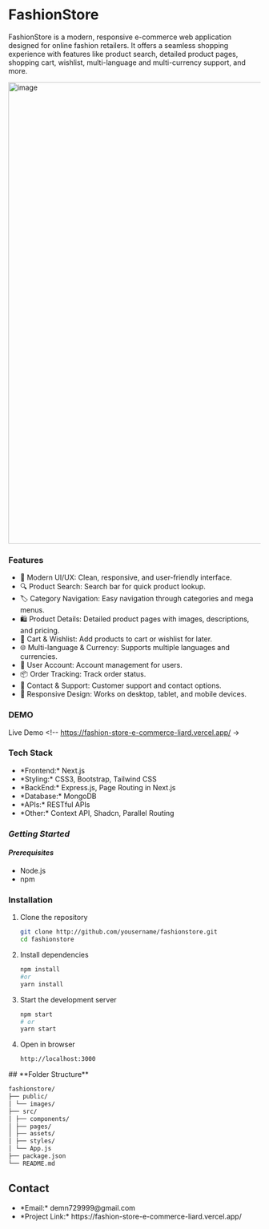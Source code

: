 # **FashionStore**

FashionStore is a modern, responsive e-commerce web application designed for online fashion retailers. It offers a seamless shopping experience with features like product search, detailed product pages, shopping cart, wishlist, multi-language and multi-currency support, and more.


<a href="https://fashion-store-e-commerce-liard.vercel.app/" target="_blank">
<img width="1906" height="922" alt="image" src="https://github.com/user-attachments/assets/c485b613-fc6d-4705-bd05-7f213b40a743"  />
</a>

### **Features**

<ul>
<li>🛒 Modern UI/UX: Clean, responsive, and user-friendly interface.</li>
<li>🔍 Product Search: Search bar for quick product lookup.</li>
<li>🏷️ Category Navigation: Easy navigation through categories and mega menus.</li>
<li>🛍️ Product Details: Detailed product pages with images, descriptions, and pricing.</li>
<li>🛒 Cart & Wishlist: Add products to cart or wishlist for later.</li>
<li>🌐 Multi-language & Currency: Supports multiple languages and currencies.</li>
<li>👤 User Account: Account management for users.</li>
<li>📦 Order Tracking: Track order status.</li>
<li>📧 Contact & Support: Customer support and contact options.</li>
<li>📱 Responsive Design: Works on desktop, tablet, and mobile devices.</li>
</ul>

### **DEMO**
Live Demo <!-- https://fashion-store-e-commerce-liard.vercel.app/ ->

### **Tech Stack**

<ul>
  <li>*Frontend:* Next.js</li>
  <li>*Styling:* CSS3, Bootstrap, Tailwind CSS</li>
  <li>*BackEnd:* Express.js, Page Routing in Next.js</li>
  <li>*Database:* MongoDB</li>
  <li>*APIs:* RESTful APIs</li>
  <li>*Other:* Context API, Shadcn, Parallel Routing</li>
</ul>

### *Getting Started*
#### *Prerequisites*
<ul>
  <li>Node.js</li>
  <li>npm</li>
</ul>

### Installation

<ol type="number">
  <li>Clone the repository </li>


```bash
git clone http://github.com/yousername/fashionstore.git
cd fashionstore
```
<li>Install dependencies</li>

```bash
npm install
#or
yarn install
```
<li>Start the development server</li>

```bash
npm start 
# or
yarn start
```
<li>Open in browser</li>

```bash
http://localhost:3000
```
</ol>
## **Folder Structure**

```bash
fashionstore/
├── public/
│ └── images/
├── src/
│ ├── components/
│ ├── pages/
│ ├── assets/
│ ├── styles/
│ └── App.js
├── package.json
└── README.md
```
## **Contact**
<ul>
  <li>*Email:* demn729999@gmail.com</li>
  <li>*Project Link:* https://fashion-store-e-commerce-liard.vercel.app/</li>
</ul>
